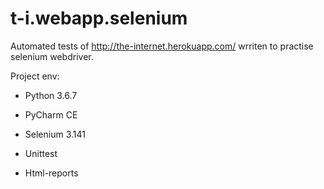 # t-i.webapp.selenium
Automated tests of http://the-internet.herokuapp.com/ wrriten to practise selenium webdriver.

Project env:

- Python 3.6.7

- PyCharm CE

- Selenium 3.141

- Unittest

- Html-reports